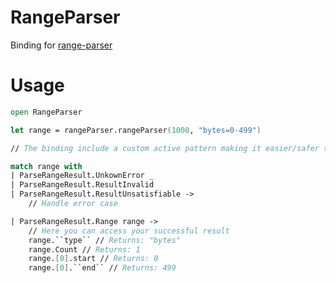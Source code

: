 # RangeParser

Binding for [range-parser](https://www.npmjs.com/package/range-parser)

# Usage

```fs
open RangeParser

let range = rangeParser.rangeParser(1000, "bytes=0-499")

// The binding include a custom active pattern making it easier/safer to work with the library

match range with
| ParseRangeResult.UnkownError _
| ParseRangeResult.ResultInvalid
| ParseRangeResult.ResultUnsatisfiable ->
    // Handle error case

| ParseRangeResult.Range range ->
    // Here you can access your successful result
    range.``type`` // Returns: "bytes"
    range.Count // Returns: 1
    range.[0].start // Returns: 0
    range.[0].``end`` // Returns: 499
```

